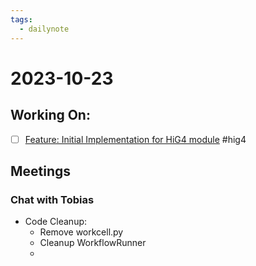```yaml
---
tags:
  - dailynote
---
```

# 2023-10-23

## Working On:

- [ ] [Feature: Initial Implementation for HiG4 module](https://github.com/AD-SDL/hig_centrifuge_module/issues/1) #hig4


## Meetings

### Chat with Tobias

* Code Cleanup:
	- Remove workcell.py
	- Cleanup WorkflowRunner
	- 
